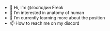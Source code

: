 - 👋 Hi, I’m @господин Freak
- 👀 I’m interested in anatomy of human
- 🌱 I’m currently learning more about the position
- 📫 How to reach me on my discord

<!---
Glag123/Glag123 is a ✨ special ✨ repository because its `README.md` (this file) appears on your GitHub profile.
You can click the Preview link to take a look at your changes.
--->
